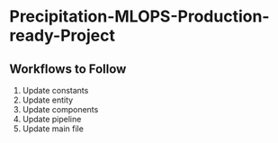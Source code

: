 # Precipitation-MLOPS-Production-ready-Project


## Workflows to Follow

1. Update constants
2. Update entity
3. Update components 
4. Update pipeline
5. Update main file 


